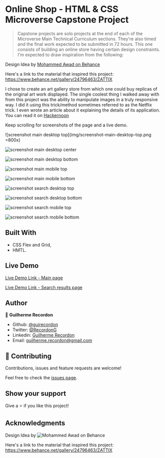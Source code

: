 # Online Shop - HTML & CSS Microverse Capstone Project

>Capstone projects are solo projects at the end of each of the Microverse Main Technical Curriculum sections. They're also timed and the final work expected to be submitted in 72 hours. This one consists of building an online store having certain design constraints. I'm expected to draw inspiration from the following: 

Design Idea by [Mohammed Awad on Behance](https://www.behance.net/M_Awad)

Here's a link to the material that inspired this project: https://www.behance.net/gallery/24796463/ZATTIX

I chose to create an art gallery store from which one could buy replicas of the original art work displayed. The single coolest thing I walked away with from this project was the ability to manipulate images in a truly responsive way. I did it using this trick/method sometimes referred to as the Netflix trick. I even wrote an article about it explaining the details of its application. You can read it on [Hackernoon](https://hackernoon.com/how-to-create-truly-responsive-images-with-flexbox-2z4f3yjj)

Keep scrolling for screenshots of the page and a live demo.

![screenshot main desktop top](img/screenshot-main-desktop-top.png =800x)

![screenshot main desktop center](img/screenshot-main-desktop-center.png)

![screenshot main desktop bottom](img/screenshot-main-desktop-bottom.png)

![screenshot main mobile top](img/screenshot-main-mobile-top.png)

![screenshot main mobile bottom](img/screenshot-main-mobile-bottom.png)

![screenshot search desktop top](img/screenshot-search-desktop-top.png)

![screenshot search desktop bottom](img/screenshot-search-desktop-bottom.png)

![screenshot search mobile top](img/screenshot-mobile-search-top.png)

![screenshot search mobile bottom](img/screenshot-mobile-search-bottom.png)



## Built With

- CSS Flex and Grid,
- HMTL.

## Live Demo

[Live Demo Link - Main page](https://raw.githack.com/guirecordon/onlineshop/master/main.html)

[Live Demo Link - Search results page](https://raw.githack.com/guirecordon/onlineshop/master/search-results.html)

## Author

👤 **Guilherme Recordon**

- Github: [@guirecordon](https://github.com/guirecordon)
- Twitter: [@RecordonG](https://twitter.com/RecordonG)
- Linkedin: [Guilherme Recordon](https://linkedin.com/gui-recordon-marketingmba/)
- Email: guilherme.recordon@gmail.com

## 🤝 Contributing

Contributions, issues and feature requests are welcome!

Feel free to check the [issues page](https://github.com/guirecordon/bootstrap-newsweek-mockup/issues).

## Show your support

Give a ⭐️ if you like this project!

## Acknowledgments

Design Idea by ![Mohammed Awad on Behance](https://www.behance.net/M_Awad)

Here's a link to the material that inspired this project: https://www.behance.net/gallery/24796463/ZATTIX
